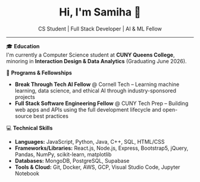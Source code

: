 <h1 align="center">Hi, I'm Samiha 👋</h1>
<p align="center">
  CS Student | Full Stack Developer | AI & ML Fellow
</p>

---

🎓 **Education**  
I'm currently a Computer Science student at **CUNY Queens College**, minoring in **Interaction Design & Data Analytics** (Graduating June 2026).

🚀 **Programs & Fellowships**  
- **Break Through Tech AI Fellow** @ Cornell Tech – Learning machine learning, data science, and ethical AI through industry-sponsored projects  
- **Full Stack Software Engineering Fellow** @ CUNY Tech Prep – Building web apps and APIs using the full development lifecycle and open-source best practices

💻 **Technical Skills**  
- **Languages:** JavaScript, Python, Java, C++, SQL, HTML/CSS  
- **Frameworks/Libraries:** React.js, Node.js, Express, Bootstrap5, jQuery, Pandas, NumPy, scikit-learn, matplotlib  
- **Databases:** MongoDB, PostgreSQL, Supabase  
- **Tools & Cloud:** Git, Docker, AWS, GCP, Visual Studio Code, Jupyter Notebook
